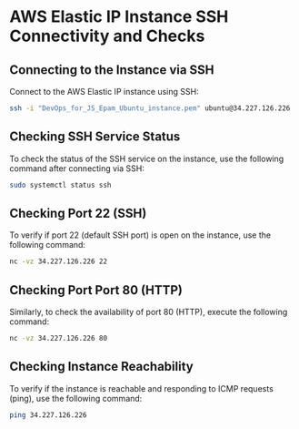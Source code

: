 # AWS Elastic IP Instance SSH Connectivity and Checks

## Connecting to the Instance via SSH

Connect to the AWS Elastic IP instance using SSH:

```bash
ssh -i "DevOps_for_JS_Epam_Ubuntu_instance.pem" ubuntu@34.227.126.226
```

## Checking SSH Service Status
To check the status of the SSH service on the instance, use the following command after connecting via SSH:
```bash
sudo systemctl status ssh
```

## Checking Port 22 (SSH)
To verify if port 22 (default SSH port) is open on the instance, use the following command:
```bash
nc -vz 34.227.126.226 22
```

## Checking Port Port 80 (HTTP)
Similarly, to check the availability of port 80 (HTTP), execute the following command:
```bash
nc -vz 34.227.126.226 80
```

## Checking Instance Reachability
To verify if the instance is reachable and responding to ICMP requests (ping), use the following command:
```bash
ping 34.227.126.226
```

